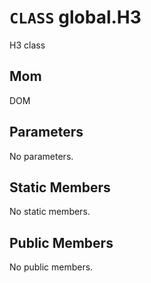 # `CLASS` global.H3
H3 class

## Mom
DOM

## Parameters
No parameters.

## Static Members
No static members.

## Public Members
No public members.
